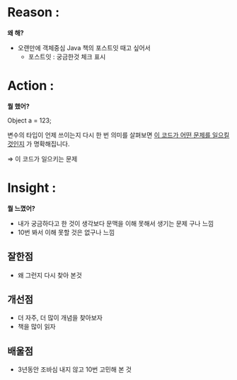 # Reason : 

**왜 해?**

- 오랜만에 객체중심 Java 책의 포스트잇 때고 싶어서
    - 포스트잇 : 궁금한것 체크 표시
# Action : 

**뭘 했어?**

Object a = 123;

변수의 타입이 언제 쓰이는지 다시 한 번 의미를 살펴보면 <u>이 코드가 어떤 문제를 일으킬 것인지</u> 가 명확해집니다.

⇒ 이 코드가 일으키는 문제

# Insight : 

**뭘 느꼈어?**

- 내가 궁금하다고 한 것이 생각보다 문맥을 이해 못해서 생기는 문제 구나 느낌
- 10번 봐서 이해 못할 것은 없구나 느낌
## 잘한점

- 왜 그런지 다시 찾아 본것
## 개선점

- 더 자주, 더 많이 개념을 찾아보자
- 책을 많이 읽자
## 배울점

- 3년동안 조바심 내지 않고 10번 고민해 본 것